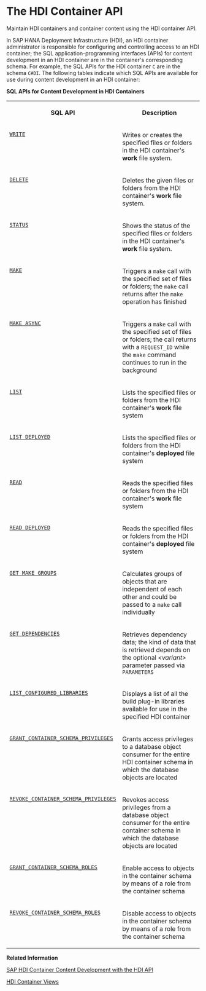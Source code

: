 <!-- loio40ba784dcaf44989b23f7eda316b4a0b -->

# The HDI Container API

Maintain HDI containers and container content using the HDI container API.

In SAP HANA Deployment Infrastructure \(HDI\), an HDI container administrator is responsible for configuring and controlling access to an HDI container; the SQL application-programming interfaces \(APIs\) for content development in an HDI container are in the container's corresponding schema. For example, the SQL APIs for the HDI container `C` are in the schema `C#DI`. The following tables indicate which SQL APIs are available for use during content development in an HDI container:

**SQL APIs for Content Development in HDI Containers**


<table>
<tr>
<th valign="top">

SQL API



</th>
<th valign="top">

Description



</th>
</tr>
<tr>
<td valign="top">

 [`WRITE`](write-bfd0969.md) 



</td>
<td valign="top">

Writes or creates the specified files or folders in the HDI container's **work** file system.



</td>
</tr>
<tr>
<td valign="top">

 [`DELETE`](delete-d5c50df.md) 



</td>
<td valign="top">

Deletes the given files or folders from the HDI container's **work** file system.



</td>
</tr>
<tr>
<td valign="top">

 [`STATUS`](status-e14a40c.md) 



</td>
<td valign="top">

Shows the status of the specified files or folders in the HDI container's **work** file system.



</td>
</tr>
<tr>
<td valign="top">

 [`MAKE`](make-7a0b4c5.md) 



</td>
<td valign="top">

Triggers a `make` call with the specified set of files or folders; the `make` call returns after the `make` operation has finished



</td>
</tr>
<tr>
<td valign="top">

 [`MAKE ASYNC`](make-async-e871e85.md) 



</td>
<td valign="top">

Triggers a `make` call with the specified set of files or folders; the call returns with a `REQUEST_ID` while the `make` command continues to run in the background



</td>
</tr>
<tr>
<td valign="top">

 [`LIST`](list-8bb0757.md) 



</td>
<td valign="top">

Lists the specified files or folders from the HDI container's **work** file system



</td>
</tr>
<tr>
<td valign="top">

 [`LIST DEPLOYED`](list-deployed-6709ac6.md) 



</td>
<td valign="top">

Lists the specified files or folders from the HDI container's **deployed** file system



</td>
</tr>
<tr>
<td valign="top">

 [ `READ`](read-11ddeb3.md) 



</td>
<td valign="top">

Reads the specified files or folders from the HDI container's **work** file system



</td>
</tr>
<tr>
<td valign="top">

 [`READ DEPLOYED`](read-deployed-5873a56.md) 



</td>
<td valign="top">

Reads the specified files or folders from the HDI container's **deployed** file system



</td>
</tr>
<tr>
<td valign="top">

 [`GET MAKE GROUPS`](get-make-groups-d8b856b.md) 



</td>
<td valign="top">

Calculates groups of objects that are independent of each other and could be passed to a `make` call individually



</td>
</tr>
<tr>
<td valign="top">

 [`GET DEPENDENCIES`](get-dependencies-dc12a28.md) 



</td>
<td valign="top">

Retrieves dependency data; the kind of data that is retrieved depends on the optional *<variant\>* parameter passed via `PARAMETERS` 



</td>
</tr>
<tr>
<td valign="top">

 [`LIST_CONFIGURED_LIBRARIES`](list-configured-libraries-c55fb25.md) 



</td>
<td valign="top">

Displays a list of all the build plug-in libraries available for use in the specified HDI container



</td>
</tr>
<tr>
<td valign="top">

 [`GRANT_CONTAINER_SCHEMA_PRIVILEGES`](grant-container-schema-privileges-d751824.md) 



</td>
<td valign="top">

Grants access privileges to a database object consumer for the entire HDI container schema in which the database objects are located



</td>
</tr>
<tr>
<td valign="top">

 [`REVOKE_CONTAINER_SCHEMA_PRIVILEGES`](revoke-container-schema-privileges-c9c9455.md) 



</td>
<td valign="top">

Revokes access privileges from a database object consumer for the entire container schema in which the database objects are located



</td>
</tr>
<tr>
<td valign="top">

 [`GRANT_CONTAINER_SCHEMA_ROLES`](grant-container-schema-roles-2429050.md) 



</td>
<td valign="top">

Enable access to objects in the container schema by means of a role from the container schema



</td>
</tr>
<tr>
<td valign="top">

 [`REVOKE_CONTAINER_SCHEMA_ROLES`](revoke-container-schema-roles-83541ed.md) 



</td>
<td valign="top">

Disable access to objects in the container schema by means of a role from the container schema



</td>
</tr>
</table>

**Related Information**  


[SAP HDI Container Content Development with the HDI API](sap-hdi-container-content-development-with-the-hdi-api-bea716c.md "SAP HDI includes an SQL API for the development of content in SAP HDI containers.")

[HDI Container Views](hdi-container-views-2b3814d.md "Display information about calls made with the HDI container API.")

